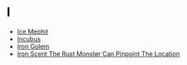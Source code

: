 # I

- [Ice Mephit](ice-mephit.md)
- [Incubus](incubus.md)
- [Iron Golem](iron-golem.md)
- [Iron Scent The Rust Monster Can Pinpoint The Location](iron-scent-the-rust-monster-can-pinpoint-the-location.md)
